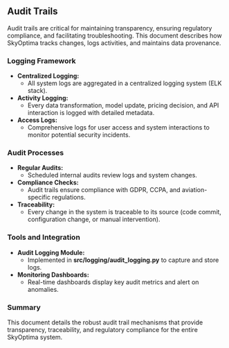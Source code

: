 ## Audit Trails
Audit trails are critical for maintaining transparency, ensuring regulatory compliance, and facilitating troubleshooting. This document describes how SkyOptima tracks changes, logs activities, and maintains data provenance.

### Logging Framework
- **Centralized Logging:**  
  - All system logs are aggregated in a centralized logging system (ELK stack).
- **Activity Logging:**  
  - Every data transformation, model update, pricing decision, and API interaction is logged with detailed metadata.
- **Access Logs:**  
  - Comprehensive logs for user access and system interactions to monitor potential security incidents.

### Audit Processes
- **Regular Audits:**  
  - Scheduled internal audits review logs and system changes.
- **Compliance Checks:**  
  - Audit trails ensure compliance with GDPR, CCPA, and aviation-specific regulations.
- **Traceability:**  
  - Every change in the system is traceable to its source (code commit, configuration change, or manual intervention).

### Tools and Integration
- **Audit Logging Module:**  
  - Implemented in **src/logging/audit_logging.py** to capture and store logs.
- **Monitoring Dashboards:**  
  - Real-time dashboards display key audit metrics and alert on anomalies.

### Summary
This document details the robust audit trail mechanisms that provide transparency, traceability, and regulatory compliance for the entire SkyOptima system.

